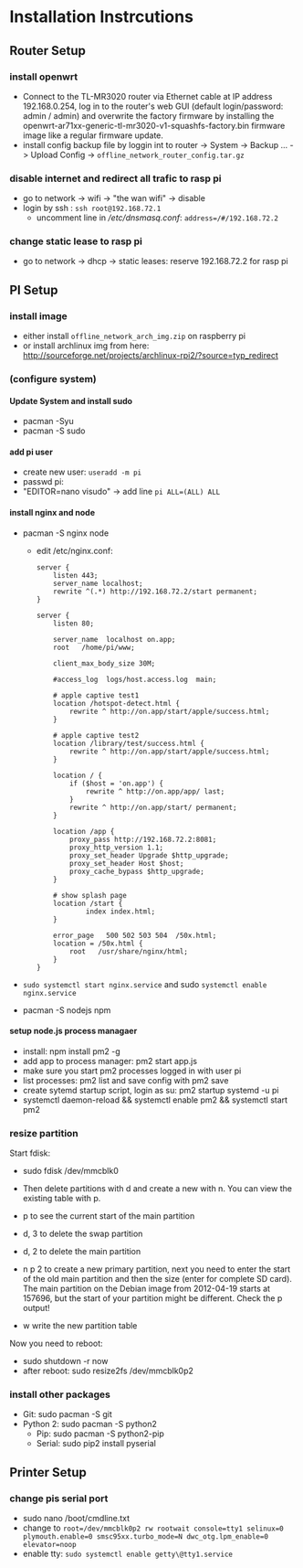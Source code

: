 # Installation Instrcutions

## Router Setup

### install openwrt

* Connect to the TL-MR3020 router via Ethernet cable at IP address 192.168.0.254, log in to the router's web GUI (default login/password: admin / admin) and overwrite the factory firmware by installing the openwrt-ar71xx-generic-tl-mr3020-v1-squashfs-factory.bin firmware image like a regular firmware update.
* install config backup file by loggin int to router -> System -> Backup ... -> Upload Config -> `offline_network_router_config.tar.gz`

### disable internet and redirect all trafic to rasp pi

* go to network -> wifi -> "the wan wifi" -> disable
* login by ssh : `ssh root@192.168.72.1`
    * uncomment line in */etc/dnsmasq.conf*: `address=/#/192.168.72.2`

### change static lease to rasp pi

* go to network -> dhcp -> static leases: reserve 192.168.72.2 for rasp pi

## PI Setup

### install image

* either install `offline_network_arch_img.zip` on raspberry pi
* or install archlinux img from here: <http://sourceforge.net/projects/archlinux-rpi2/?source=typ_redirect>

### (configure system)

#### Update System and install sudo

* pacman -Syu
* pacman -S sudo

#### add pi user

* create new user: `useradd -m pi`
* passwd pi: 
* "EDITOR=nano visudo" -> add line `pi ALL=(ALL) ALL`

#### install nginx and node

* pacman -S nginx node
    * edit /etc/nginx.conf:
    
        ```
        server {
            listen 443;
            server_name localhost;
            rewrite ^(.*) http://192.168.72.2/start permanent;
        }

        server {
            listen 80;

            server_name  localhost on.app;
            root   /home/pi/www;

            client_max_body_size 30M;

            #access_log  logs/host.access.log  main;
            
            # apple captive test1
            location /hotspot-detect.html {
                rewrite ^ http://on.app/start/apple/success.html;
            }

            # apple captive test2
            location /library/test/success.html {
                rewrite ^ http://on.app/start/apple/success.html;
            }

            location / {
                if ($host = 'on.app') {
                    rewrite ^ http://on.app/app/ last;
                }
                rewrite ^ http://on.app/start/ permanent;
            }

            location /app {
                proxy_pass http://192.168.72.2:8081;
                proxy_http_version 1.1;
                proxy_set_header Upgrade $http_upgrade;        
                proxy_set_header Host $host;
                proxy_cache_bypass $http_upgrade;
            }

            # show splash page
            location /start {
                    index index.html;
            }

            error_page   500 502 503 504  /50x.html;
            location = /50x.html {
                root   /usr/share/nginx/html;
            }
        }
        ``` 
* `sudo systemctl start nginx.service` and sudo `systemctl enable nginx.service`

* pacman -S nodejs npm

#### setup node.js process managaer

* install: npm install pm2 -g
* add app to process manager: pm2 start app.js
* make sure you start pm2 processes logged in with user pi
* list processes: pm2 list and save config with pm2 save
* create sytemd startup script, login as su: pm2 startup systemd -u pi
* systemctl daemon-reload && systemctl enable pm2 && systemctl start pm2

### resize partition

Start fdisk:

* sudo fdisk /dev/mmcblk0
* Then delete partitions with d and create a new with n. You can view the existing table with p.

* p to see the current start of the main partition
* d, 3 to delete the swap partition
* d, 2 to delete the main partition
* n p 2 to create a new primary partition, next you need to enter the start of the old main partition and then the size (enter for complete SD card). The main partition on the Debian image from 2012-04-19 starts at 157696, but the start of your partition might be different. Check the p output!
* w write the new partition table

Now you need to reboot:

* sudo shutdown -r now
* after reboot: sudo resize2fs /dev/mmcblk0p2

### install other packages

* Git: sudo pacman -S git
* Python 2: sudo pacman -S python2
	* Pip: sudo pacman -S python2-pip
	* Serial: sudo pip2 install pyserial

## Printer Setup

### change pis serial port

* sudo nano /boot/cmdline.txt  
* change to `root=/dev/mmcblk0p2 rw rootwait console=tty1 selinux=0 plymouth.enable=0 smsc95xx.turbo_mode=N dwc_otg.lpm_enable=0 elevator=noop`
* enable tty: `sudo systemctl enable getty\@tty1.service`



